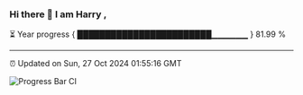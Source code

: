 ### Hi there 👋 I am Harry , 

⏳ Year progress { ████████████████████████▁▁▁▁▁▁ } 81.99 %

---

⏰ Updated on Sun, 27 Oct 2024 01:55:16 GMT

![Progress Bar CI](https://github.com/duykhang68/duykhang68/workflows/Progress%20Bar%20CI/badge.svg)
